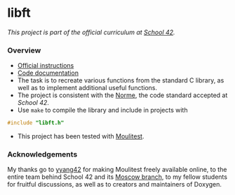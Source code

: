 # libft

*This project is part of the official curriculum at [School 42](https://en.wikipedia.org/wiki/42_(school)).*

### Overview


* [Official instructions](docs/subjects/libft.en.pdf)
* [Code documentation](https://almayor.github.io/libft/)
* The task is to recreate various functions from the standard C library, as well as to implement additional useful functions.
* The project is consistent with the [Norme](docs/subjects/norme.en.pdf), the code standard accepted at *School 42*.
* Use `make` to compile the library and include in projects with

```c
#include "libft.h"
```
* This project has been tested with [Moulitest](https://github.com/yyang42/moulitest).

### Acknowledgements

My thanks go to [yyang42](https://github.com/yyang42) for making Moulitest freely available online, to the entire team behind School 42 and its [Moscow branch](https://21-school.ru
), to my fellow students for fruitful discussions, as well as to creators and maintainers of Doxygen.

